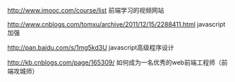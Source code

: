 http://www.imooc.com/course/list  前端学习的视频网站

http://www.cnblogs.com/tomxu/archive/2011/12/15/2288411.html javascript加强

http://pan.baidu.com/s/1mg5kd3U  javascript高级程序设计

http://kb.cnblogs.com/page/165309/ 如何成为一名优秀的web前端工程师（前端攻城师）